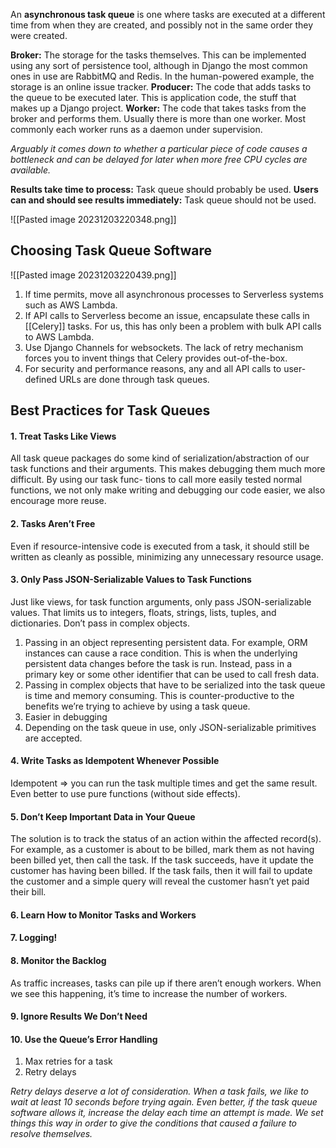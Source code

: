 An **asynchronous task queue** is one where tasks are executed at a different time from when they are created, and possibly not in the same order they were created. 

**Broker:** The storage for the tasks themselves. This can be implemented using any sort of persistence tool, although in Django the most common ones in use are RabbitMQ and Redis. In the human-powered example, the storage is an online issue tracker.
**Producer:** The code that adds tasks to the queue to be executed later. This is application code, the stuff that makes up a Django project.
**Worker:** The code that takes tasks from the broker and performs them. Usually there is more than one worker. Most commonly each worker runs as a daemon under supervision.

*Arguably it comes down to whether a particular piece of code causes a bottleneck and can be delayed for later when more free CPU cycles are available.*

**Results take time to process:** Task queue should probably be used.
**Users can and should see results immediately:** Task queue should not be used.

![[Pasted image 20231203220348.png]]

## Choosing Task Queue Software

![[Pasted image 20231203220439.png]]

1. If time permits, move all asynchronous processes to Serverless systems such as AWS Lambda.
2. If API calls to Serverless become an issue, encapsulate these calls in [[Celery]] tasks. For us, this has only been a problem with bulk API calls to AWS Lambda.
3. Use Django Channels for websockets. The lack of retry mechanism forces you to invent things that Celery provides out-of-the-box.
4. For security and performance reasons, any and all API calls to user-defined URLs are done through task queues.

## Best Practices for Task Queues

#### 1. Treat Tasks Like Views

All task queue packages do some kind of serialization/abstraction of our task functions and their arguments. This makes debugging them much more difficult. By using our task func- tions to call more easily tested normal functions, we not only make writing and debugging our code easier, we also encourage more reuse.
#### 2. Tasks Aren’t Free

Even if resource-intensive code is executed from a task, it should still be written as cleanly as possible, minimizing any unnecessary resource usage.

#### 3. Only Pass JSON-Serializable Values to Task Functions

Just like views, for task function arguments, only pass JSON-serializable values. That limits us to integers, floats, strings, lists, tuples, and dictionaries. Don’t pass in complex objects.
1. Passing in an object representing persistent data. For example, ORM instances can cause a race condition. This is when the underlying persistent data changes before the task is run. Instead, pass in a primary key or some other identifier that can be used to call fresh data.
2. Passing in complex objects that have to be serialized into the task queue is time and memory consuming. This is counter-productive to the benefits we’re trying to achieve by using a task queue.
3. Easier in debugging
4. Depending on the task queue in use, only JSON-serializable primitives are accepted.

#### 4. Write Tasks as Idempotent Whenever Possible

Idempotent => you can run the task multiple times and get the same result. Even better to use pure functions (without side effects).

#### 5. Don’t Keep Important Data in Your Queue

The solution is to track the status of an action within the affected record(s). For example, as a customer is about to be billed, mark them as not having been billed yet, then call the task. If the task succeeds, have it update the customer has having been billed. If the task fails, then it will fail to update the customer and a simple query will reveal the customer hasn’t yet paid their bill.

#### 6. Learn How to Monitor Tasks and Workers

#### 7. Logging!

#### 8. Monitor the Backlog

As traffic increases, tasks can pile up if there aren’t enough workers. When we see this happening, it’s time to increase the number of workers.

#### 9. Ignore Results We Don’t Need

#### 10. Use the Queue’s Error Handling

1. Max retries for a task
2. Retry delays

*Retry delays deserve a lot of consideration. When a task fails, we like to wait at least 10 seconds before trying again. Even better, if the task queue software allows it, increase the delay each time an attempt is made. We set things this way in order to give the conditions that caused a failure to resolve themselves.*



